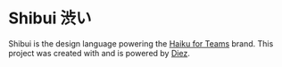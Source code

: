 # Shibui 渋い
Shibui is the design language powering the [Haiku for Teams](https://haikuforteams.com) brand. This project was created with and is powered by [Diez](https://diez.org).
